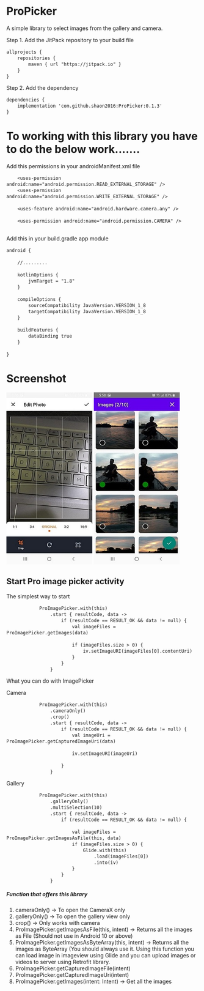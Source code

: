 # ProPicker

A simple library to select images from the gallery and camera.

Step 1. Add the JitPack repository to your build file

```
allprojects {
    repositories {
        maven { url "https://jitpack.io" }
    }
}
```

Step 2. Add the dependency

```
dependencies {
    implementation 'com.github.shaon2016:ProPicker:0.1.3'
}

```

# To working with this library you have to do the below work.......
 
Add this permissions in your androidManifest.xml file

```
    <uses-permission android:name="android.permission.READ_EXTERNAL_STORAGE" />
    <uses-permission android:name="android.permission.WRITE_EXTERNAL_STORAGE" />

    <uses-feature android:name="android.hardware.camera.any" />

    <uses-permission android:name="android.permission.CAMERA" />
    
```

Add this in your build.gradle app module

```
android {

    //.........
    
    kotlinOptions {
        jvmTarget = "1.8"
    }

    compileOptions {
        sourceCompatibility JavaVersion.VERSION_1_8
        targetCompatibility JavaVersion.VERSION_1_8
    }

    buildFeatures {
        dataBinding true
    }

}
```

# Screenshot


![](screenshot/image1.jpeg)     ![](screenshot/image2.jpeg) 

## Start Pro image picker activity

The simplest way to start 

```
            ProImagePicker.with(this)
                .start { resultCode, data ->
                    if (resultCode == RESULT_OK && data != null) {
                        val imageFiles = ProImagePicker.getImages(data)

                        if (imageFiles.size > 0) {
                            iv.setImageURI(imageFiles[0].contentUri)
                        }
                    }
                }
```

What you can do with ImagePicker

Camera

```
            ProImagePicker.with(this)
                .cameraOnly()
                .crop()
                .start { resultCode, data ->
                    if (resultCode == RESULT_OK && data != null) {
                        val imageUri = ProImagePicker.getCapturedImageUri(data)

                        iv.setImageURI(imageUri)

                    }
                }
```

Gallery

```
            ProImagePicker.with(this)
                .galleryOnly()
                .multiSelection(10)
                .start { resultCode, data ->
                    if (resultCode == RESULT_OK && data != null) {

                        val imageFiles = ProImagePicker.getImagesAsFile(this, data)
                        if (imageFiles.size > 0) {
                            Glide.with(this)
                                .load(imageFiles[0])
                                .into(iv)
                        }
                    }
                }
```

##### Function that offers this library

1. cameraOnly() -> To open the CameraX only
2. galleryOnly() -> To open the gallery view only
3. crop() -> Only works with camera
4. ProImagePicker.getImagesAsFile(this, intent) -> Returns all the images as File (Should not use in Android 10 or above)
5. ProImagePicker.getImagesAsByteArray(this, intent) -> Returns all the images as ByteArray (You should always use it. Using this function you can load image in imageview using Glide and you can upload images or videos to server using Retrofit library.
6. ProImagePicker.getCapturedImageFile(intent)
7. ProImagePicker.getCapturedImageUri(intent)
8. ProImagePicker.getImages(intent: Intent) -> Get all the images 

